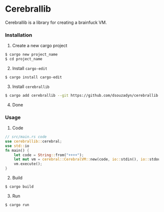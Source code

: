 # Cerebrallib

Cerebrallib is a library for creating a brainfuck VM.

### Installation
1. Create a new cargo project
```bash
$ cargo new project_name
$ cd project_name
```
2. Install `cargo-edit`
```bash
$ cargo install cargo-edit
```
3. Install `cerebrallib`
```bash
$ cargo add cerebrallib --git https://github.com/dsouzadyn/cerebrallib
```
4. Done

### Usage
1. Code
```rust
// src/main.rs code
use cerebrallib::cerebral;
use std::io
fn main() {
    let code = String::from("++++");
    let mut vm = cerebral::CerebralVM::new(code, io::stdin(), io::stdout());
    vm.execute();
}
```
2. Build
```bash
$ cargo build
```
3. Run
```bash
$ cargo run
```

